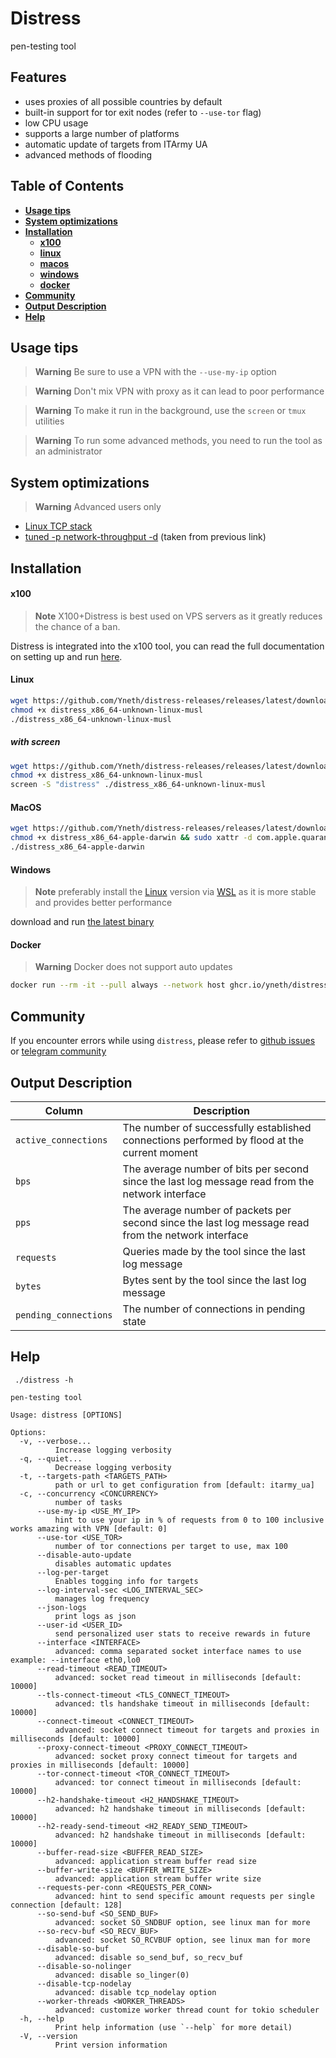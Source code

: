 # Distress

pen-testing tool

## Features

- uses proxies of all possible countries by default
- built-in support for tor exit nodes (refer to `--use-tor` flag)
- low CPU usage
- supports a large number of platforms
- automatic update of targets from ITArmy UA
- advanced methods of flooding

## Table of Contents

* **[Usage tips](#usage-tips)**<br>
* **[System optimizations](#system-optimizations)**<br>
* **[Installation](#installation)**<br>
    * **[x100](#x100)**<br>
    * **[linux](#linux)**<br>
    * **[macos](#macos)**<br>
    * **[windows](#windows)**<br>
    * **[docker](#docker)**<br>
* **[Community](#community)**<br>
* **[Output Description](#output-description)**<br>
* **[Help](#help)**<br>


## Usage tips

> **Warning**
> Be sure to use a VPN with the `--use-my-ip` option

> **Warning**
> Don't mix VPN with proxy as it can lead to poor performance

> **Warning**
> To make it run in the background, use the `screen` or `tmux` utilities

> **Warning**
> To run some advanced methods, you need to run the tool as an administrator

## System optimizations

> **Warning**
> Advanced users only

- [Linux TCP stack](https://linux2me.wordpress.com/2018/06/03/tuning-the-tcp-stack-system-administrator/)
- [tuned -p network-throughput -d](https://tuned-project.org/) (taken from previous link)

## Installation

#### x100

> **Note**
> X100+Distress is best used on VPS servers as it greatly reduces the chance of a ban.

Distress is integrated into the x100 tool, you can read the full documentation on setting up and
run [here](https://x100.vn.ua/docs/).

#### Linux

```bash
wget https://github.com/Yneth/distress-releases/releases/latest/download/distress_x86_64-unknown-linux-musl
chmod +x distress_x86_64-unknown-linux-musl
./distress_x86_64-unknown-linux-musl
```

##### with screen

```bash
wget https://github.com/Yneth/distress-releases/releases/latest/download/distress_x86_64-unknown-linux-musl
chmod +x distress_x86_64-unknown-linux-musl
screen -S "distress" ./distress_x86_64-unknown-linux-musl
```

#### MacOS

```bash
wget https://github.com/Yneth/distress-releases/releases/latest/download/distress_x86_64-apple-darwin
chmod +x distress_x86_64-apple-darwin && sudo xattr -d com.apple.quarantine distress_x86_64-apple-darwin
./distress_x86_64-apple-darwin
```

#### Windows

> **Note**
> preferably install the [Linux](#linux) version via [WSL](https://docs.microsoft.com/en-us/windows/wsl/install) as
> it is more stable and provides better performance

download and run [the latest binary](https://github.com/Yneth/distress-releases/releases/latest/download/distress_x86_64-pc-windows-msvc.exe)

#### Docker
> **Warning**
> Docker does not support auto updates


```bash
docker run --rm -it --pull always --network host ghcr.io/yneth/distress 
```

## Community

If you encounter errors while using `distress`, please refer
to [github issues](https://github.com/Yneth/distress-releases/issues)
or [telegram community](https://t.me/distress_support)

## Output Description

| Column                | Description                                                                                         
|-----------------------|-----------------------------------------------------------------------------------------------------|
| `active_connections`  | The number of successfully established connections performed by flood at the current moment         |
| `bps`                 | The average number of bits per second since the last log message read from the network interface    |
| `pps`                 | The average number of packets per second since the last log message read from the network interface |
| `requests`            | Queries made by the tool since the last log message                           |
| `bytes`               | Bytes sent by the tool since the last log message                              |
| `pending_connections` | The number of connections in pending state                                                          |

## Help

``` ./distress -h```
```
pen-testing tool

Usage: distress [OPTIONS]

Options:
  -v, --verbose...
          Increase logging verbosity
  -q, --quiet...
          Decrease logging verbosity
  -t, --targets-path <TARGETS_PATH>
          path or url to get configuration from [default: itarmy_ua]
  -c, --concurrency <CONCURRENCY>
          number of tasks
      --use-my-ip <USE_MY_IP>
          hint to use your ip in % of requests from 0 to 100 inclusive works amazing with VPN [default: 0]
      --use-tor <USE_TOR>
          number of tor connections per target to use, max 100
      --disable-auto-update
          disables automatic updates
      --log-per-target
          Enables togging info for targets
      --log-interval-sec <LOG_INTERVAL_SEC>
          manages log frequency
      --json-logs
          print logs as json
      --user-id <USER_ID>
          send personalized user stats to receive rewards in future
      --interface <INTERFACE>
          advanced: comma separated socket interface names to use example: --interface eth0,lo0
      --read-timeout <READ_TIMEOUT>
          advanced: socket read timeout in milliseconds [default: 10000]
      --tls-connect-timeout <TLS_CONNECT_TIMEOUT>
          advanced: tls handshake timeout in milliseconds [default: 10000]
      --connect-timeout <CONNECT_TIMEOUT>
          advanced: socket connect timeout for targets and proxies in milliseconds [default: 10000]
      --proxy-connect-timeout <PROXY_CONNECT_TIMEOUT>
          advanced: socket proxy connect timeout for targets and proxies in milliseconds [default: 10000]
      --tor-connect-timeout <TOR_CONNECT_TIMEOUT>
          advanced: tor connect timeout in milliseconds [default: 10000]
      --h2-handshake-timeout <H2_HANDSHAKE_TIMEOUT>
          advanced: h2 handshake timeout in milliseconds [default: 10000]
      --h2-ready-send-timeout <H2_READY_SEND_TIMEOUT>
          advanced: h2 handshake timeout in milliseconds [default: 10000]
      --buffer-read-size <BUFFER_READ_SIZE>
          advanced: application stream buffer read size
      --buffer-write-size <BUFFER_WRITE_SIZE>
          advanced: application stream buffer write size
      --requests-per-conn <REQUESTS_PER_CONN>
          advanced: hint to send specific amount requests per single connection [default: 128]
      --so-send-buf <SO_SEND_BUF>
          advanced: socket SO_SNDBUF option, see linux man for more
      --so-recv-buf <SO_RECV_BUF>
          advanced: socket SO_RCVBUF option, see linux man for more
      --disable-so-buf
          advanced: disable so_send_buf, so_recv_buf
      --disable-so-nolinger
          advanced: disable so_linger(0)
      --disable-tcp-nodelay
          advanced: disable tcp_nodelay option
      --worker-threads <WORKER_THREADS>
          advanced: customize worker thread count for tokio scheduler
  -h, --help
          Print help information (use `--help` for more detail)
  -V, --version
          Print version information
```
